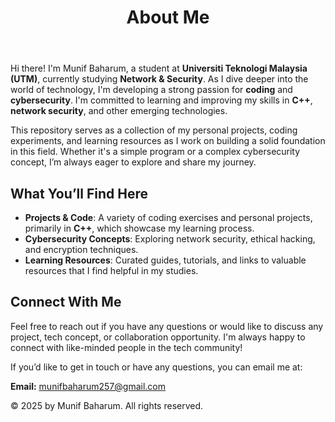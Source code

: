 <!DOCTYPE html>
<html lang="en">
<head>
    <meta charset="UTF-8">
    <meta name="viewport" content="width=device-width, initial-scale=1.0">
</head>
<body>
    <header>
        <h1>About Me</h1>
    </header>
    <section>
        <p>Hi there! I'm Munif Baharum, a student at <strong>Universiti Teknologi Malaysia (UTM)</strong>, currently studying <strong>Network & Security</strong>. As I dive deeper into the world of technology, I'm developing a strong passion for <strong>coding</strong> and <strong>cybersecurity</strong>. I'm committed to learning and improving my skills in <strong>C++</strong>, <strong>network security</strong>, and other emerging technologies.</p>
        <p>This repository serves as a collection of my personal projects, coding experiments, and learning resources as I work on building a solid foundation in this field. Whether it's a simple program or a complex cybersecurity concept, I’m always eager to explore and share my journey.</p>
    </section>
    <section>
        <h2>What You’ll Find Here</h2>
        <ul>
            <li><strong>Projects & Code</strong>: A variety of coding exercises and personal projects, primarily in <strong>C++</strong>, which showcase my learning process.</li>
            <li><strong>Cybersecurity Concepts</strong>: Exploring network security, ethical hacking, and encryption techniques.</li>
            <li><strong>Learning Resources</strong>: Curated guides, tutorials, and links to valuable resources that I find helpful in my studies.</li>
        </ul>
    </section>
    <section>
        <h2>Connect With Me</h2>
        <p>Feel free to reach out if you have any questions or would like to discuss any project, tech concept, or collaboration opportunity. I'm always happy to connect with like-minded people in the tech community!</p>
        <p>If you’d like to get in touch or have any questions, you can email me at:</p>
        <p><strong>Email:</strong> <a href="munifbaharum257@gmail.com">munifbaharum257@gmail.com</a></p>
        </section>
    <footer>
        <p>&copy; 2025 by Munif Baharum. All rights reserved.</p>
    </footer>
</body>
</html>

